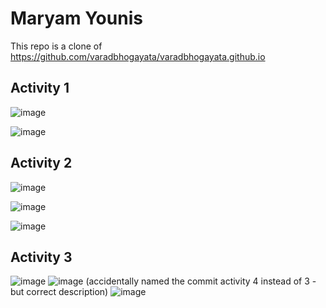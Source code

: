 # Maryam Younis

This repo is a clone of https://github.com/varadbhogayata/varadbhogayata.github.io

## Activity 1

![image](https://github.com/maryamyounis/maryamyounis.github.io/assets/102765727/fa1b0040-1682-42ad-9d57-008b8d6bf97c)

![image](https://github.com/maryamyounis/maryamyounis.github.io/assets/102765727/f3f48c49-c927-4f8a-81fe-f6398f42cfb5)


## Activity 2

![image](https://github.com/maryamyounis/maryamyounis.github.io/assets/102765727/0b000e18-5d16-44f8-aeba-e0bef06a5e0b)

![image](https://github.com/maryamyounis/maryamyounis.github.io/assets/102765727/f729ef6e-c8ec-4300-8969-a391a59213f3)

![image](https://github.com/maryamyounis/maryamyounis.github.io/assets/102765727/bd077c36-5ce5-45db-8dc0-416bd93243aa)

## Activity 3

![image](https://github.com/maryamyounis/maryamyounis.github.io/assets/102765727/a9313a49-7333-44df-a120-28caabb618c3)
![image](https://github.com/maryamyounis/maryamyounis.github.io/assets/102765727/f8d7fe4e-56db-46bf-bc34-6552c5f675e0)
(accidentally named the commit activity 4 instead of 3 - but correct description)
![image](https://github.com/maryamyounis/maryamyounis.github.io/assets/102765727/0d67ba8d-a249-4d1e-a4ab-1cae3f3b1036)


